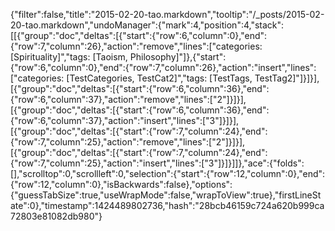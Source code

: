 {"filter":false,"title":"2015-02-20-tao.markdown","tooltip":"/_posts/2015-02-20-tao.markdown","undoManager":{"mark":4,"position":4,"stack":[[{"group":"doc","deltas":[{"start":{"row":6,"column":0},"end":{"row":7,"column":26},"action":"remove","lines":["categories: [Spirituality]","tags: [Taoism, Philosophy]"]},{"start":{"row":6,"column":0},"end":{"row":7,"column":26},"action":"insert","lines":["categories: [TestCategories, TestCat2]","tags: [TestTags, TestTag2]"]}]}],[{"group":"doc","deltas":[{"start":{"row":6,"column":36},"end":{"row":6,"column":37},"action":"remove","lines":["2"]}]}],[{"group":"doc","deltas":[{"start":{"row":6,"column":36},"end":{"row":6,"column":37},"action":"insert","lines":["3"]}]}],[{"group":"doc","deltas":[{"start":{"row":7,"column":24},"end":{"row":7,"column":25},"action":"remove","lines":["2"]}]}],[{"group":"doc","deltas":[{"start":{"row":7,"column":24},"end":{"row":7,"column":25},"action":"insert","lines":["3"]}]}]]},"ace":{"folds":[],"scrolltop":0,"scrollleft":0,"selection":{"start":{"row":12,"column":0},"end":{"row":12,"column":0},"isBackwards":false},"options":{"guessTabSize":true,"useWrapMode":false,"wrapToView":true},"firstLineState":0},"timestamp":1424489802736,"hash":"28bcb46159c724a620b999ca72803e81082db980"}